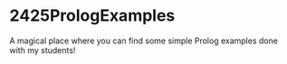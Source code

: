 # 2425PrologExamples
A magical place where you can find some simple Prolog examples done with my students!
